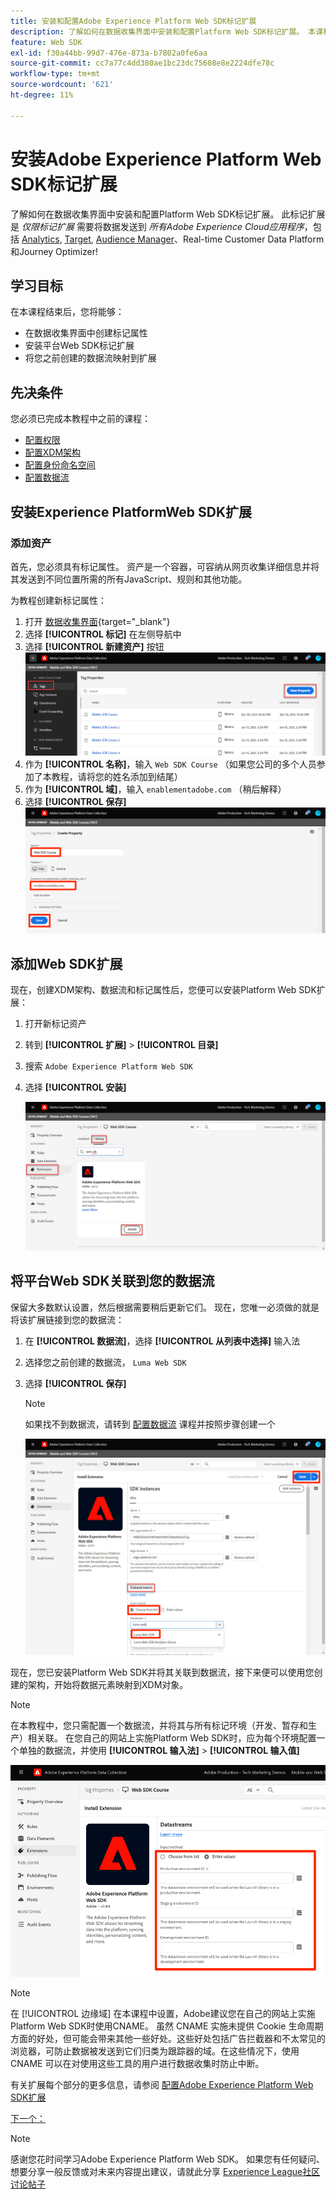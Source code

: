 ```yaml
---
title: 安装和配置Adobe Experience Platform Web SDK标记扩展
description: 了解如何在数据收集界面中安装和配置Platform Web SDK标记扩展。 本课程是“使用Web SDK实施Adobe Experience Cloud”教程的一部分。
feature: Web SDK
exl-id: f30a44bb-99d7-476e-873a-b7802a0fe6aa
source-git-commit: cc7a77c4dd380ae1bc23dc75608e8e2224dfe78c
workflow-type: tm+mt
source-wordcount: '621'
ht-degree: 11%

---
```


# 安装Adobe Experience Platform Web SDK标记扩展

了解如何在数据收集界面中安装和配置Platform Web SDK标记扩展。 此标记扩展是 _仅限标记扩展_ 需要将数据发送到 _所有Adobe Experience Cloud应用程序_，包括 [Analytics](setup-analytics.md), [Target](setup-target.md), [Audience Manager](setup-audience-manager.md)、Real-time Customer Data Platform和Journey Optimizer!

## 学习目标

在本课程结束后，您将能够：

* 在数据收集界面中创建标记属性
* 安装平台Web SDK标记扩展
* 将您之前创建的数据流映射到扩展

## 先决条件

您必须已完成本教程中之前的课程：

* [配置权限](configure-permissions.md)
* [配置XDM架构](configure-schemas.md)
* [配置身份命名空间](configure-identities.md)
* [配置数据流](configure-datastream.md)

## 安装Experience PlatformWeb SDK扩展

### 添加资产

首先，您必须具有标记属性。 资产是一个容器，可容纳从网页收集详细信息并将其发送到不同位置所需的所有JavaScript、规则和其他功能。

为教程创建新标记属性：

1. 打开 [数据收集界面](https://launch.adobe.com/){target=&quot;_blank&quot;}
1. 选择 **[!UICONTROL 标记]** 在左侧导航中
1. 选择 **[!UICONTROL 新建资产]** 按钮
   ![添加新资产](assets/websdk-property-addNewProperty.png)
1. 作为 **[!UICONTROL 名称]**，输入 `Web SDK Course` （如果您公司的多个人员参加了本教程，请将您的姓名添加到结尾）
1. 作为 **[!UICONTROL 域]**，输入 `enablementadobe.com` （稍后解释）
1. 选择 **[!UICONTROL 保存]**
   ![属性详细信息](assets/websdk-property-propertyDetails.png)

## 添加Web SDK扩展

现在，创建XDM架构、数据流和标记属性后，您便可以安装Platform Web SDK扩展：

1. 打开新标记资产
1. 转到 **[!UICONTROL 扩展]** > **[!UICONTROL 目录]**
1. 搜索 `Adobe Experience Platform Web SDK`
1. 选择 **[!UICONTROL 安装]**

   ![安装Web SDK扩展](assets/extension-platform-web-sdk.jpg)


## 将平台Web SDK关联到您的数据流

保留大多数默认设置，然后根据需要稍后更新它们。 现在，您唯一必须做的就是将该扩展链接到您的数据流：

1. 在 **[!UICONTROL 数据流]**，选择 **[!UICONTROL 从列表中选择]** 输入法
1. 选择您之前创建的数据流， `Luma Web SDK`
1. 选择 **[!UICONTROL 保存]**
   >[!NOTE]
   >
   > 如果找不到数据流，请转到 [配置数据流](configure-datastream.md) 课程并按照步骤创建一个

   ![数据流选择](assets/extension-luma-web-sdk-datastream-extension.png)

现在，您已安装Platform Web SDK并将其关联到数据流，接下来便可以使用您创建的架构，开始将数据元素映射到XDM对象。

>[!NOTE]
>
>在本教程中，您只需配置一个数据流，并将其与所有标记环境（开发、暂存和生产）相关联。 在您自己的网站上实施Platform Web SDK时，应为每个环境配置一个单独的数据流，并使用 **[!UICONTROL 输入法]** > **[!UICONTROL 输入值]**
>
>![数据流选择](assets/extension-luma-web-sdk-datastream-extension-enterValues.png)

>[!NOTE]
>
>在 [!UICONTROL 边缘域] 在本课程中设置，Adobe建议您在自己的网站上实施Platform Web SDK时使用CNAME。 虽然 CNAME 实施未提供 Cookie 生命周期方面的好处，但可能会带来其他一些好处。这些好处包括广告拦截器和不太常见的浏览器，可防止数据被发送到它们归类为跟踪器的域。在这些情况下，使用 CNAME 可以在对使用这些工具的用户进行数据收集时防止中断。

有关扩展每个部分的更多信息，请参阅 [配置Adobe Experience Platform Web SDK扩展](https://experienceleague.adobe.com/docs/experience-platform/edge/extension/web-sdk-extension-configuration.html)



[下一个： ](create-data-elements.md)

>[!NOTE]
>
>感谢您花时间学习Adobe Experience Platform Web SDK。 如果您有任何疑问、想要分享一般反馈或对未来内容提出建议，请就此分享 [Experience League社区讨论帖子](https://experienceleaguecommunities.adobe.com/t5/adobe-experience-platform-launch/tutorial-discussion-implement-adobe-experience-cloud-with-web/td-p/444996)

